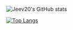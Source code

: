 
![Jeev20's GitHub stats](https://github-readme-stats.vercel.app/api?username=Jeev20&show_icons=true&theme=dark)


[![Top Langs](https://github-readme-stats.vercel.app/api/top-langs/?username=jeev20&hide_progress=true&show_icons=true&theme=dark)](https://github.com/jeev20/github-readme-stats)
